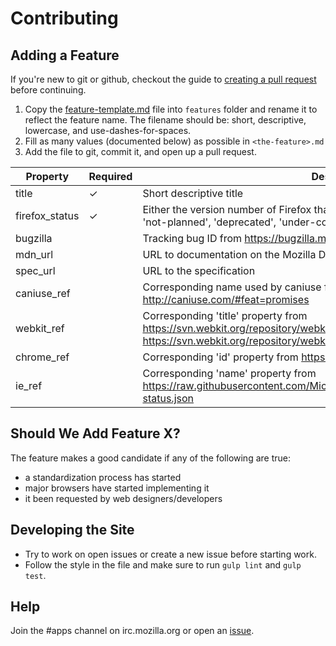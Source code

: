 # Contributing

## Adding a Feature

If you're new to git or github, checkout the guide to [creating a pull request](https://help.github.com/articles/using-pull-requests/) before continuing.

1. Copy the [feature-template.md](https://github.com/mozilla/platatus/blob/master/feature-template.md) file into `features` folder and rename it to reflect the feature name. The filename should be: short, descriptive, lowercase, and use-dashes-for-spaces.
1. Fill as many values (documented below) as possible in `<the-feature>.md`
1. Add the file to git, commit it, and open up a pull request.

| Property       | Required | Description                                                                                                                                                                                            |
|----------------|----------|--------------------------------------------------------------------------------------------------------------------------------------------------------------------------------------------------------|
| title          | ✓        | Short descriptive title                                                                                                                                                                                |
| firefox_status | ✓        | Either the version number of Firefox that the feature was shipped in or 'unknown', 'not-planned', 'deprecated', 'under-consideration', 'in-development'                                                |
| bugzilla       |          | Tracking bug ID from https://bugzilla.mozilla.org/                                                                                                                                                     |
| mdn_url        |          | URL to documentation on the Mozilla Developer Network                                                                                                                                                  |
| spec_url       |          | URL to the specification                                                                                                                                                                               |
| caniuse_ref    |          | Corresponding name used by caniuse from the url after 'feat=' e.g. http://caniuse.com/#feat=promises                                                                                                   |
| webkit_ref     |          | Corresponding 'title' property from https://svn.webkit.org/repository/webkit/trunk/Source/WebCore/features.json or https://svn.webkit.org/repository/webkit/trunk/Source/JavaScriptCore/features.json  |
| chrome_ref     |          | Corresponding 'id' property from https://www.chromestatus.com/features.json                                                                                                                            |
| ie_ref         |          | Corresponding 'name' property from https://raw.githubusercontent.com/MicrosoftEdge/Status/production/app/static/ie-status.json                                                                         |

## Should We Add Feature X?

The feature makes a good candidate if any of the following are true:

* a standardization process has started
* major browsers have started implementing it
* it been requested by web designers/developers

## Developing the Site

* Try to work on open issues or create a new issue before starting work.
* Follow the style in the file and make sure to run `gulp lint` and `gulp test`.

## Help

Join the #apps channel on irc.mozilla.org or open an [issue](https://github.com/mozilla/platatus/issues).
